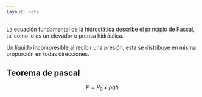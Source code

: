 ```yaml
---
layout: note
---
```


La ecuación fundamental de la hidrostática describe el principio de Pascal, tal como lo es un elevador o prensa hidráulica.

Un líquido incompresible al recibir una presión, esta se distribuye en misma proporción en todas direcciones.

## Teorema de pascal

$$
P = P_0 + \rho g h
$$
